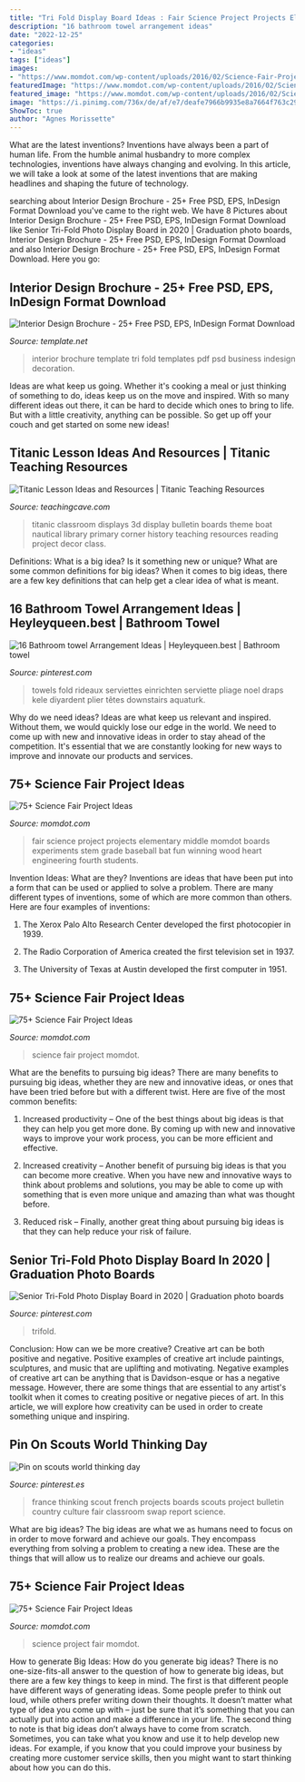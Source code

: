 ```yaml
---
title: "Tri Fold Display Board Ideas : Fair Science Project Projects Elementary Middle Momdot Boards Experiments Stem Grade Baseball Bat Fun Winning Wood Heart Engineering Fourth Students"
description: "16 bathroom towel arrangement ideas"
date: "2022-12-25"
categories:
- "ideas"
tags: ["ideas"]
images:
- "https://www.momdot.com/wp-content/uploads/2016/02/Science-Fair-Project-Ideas-55.jpg"
featuredImage: "https://www.momdot.com/wp-content/uploads/2016/02/Science-Fair-Project-Ideas-55.jpg"
featured_image: "https://www.momdot.com/wp-content/uploads/2016/02/Science-Fair-Project-Ideas-26.jpg"
image: "https://i.pinimg.com/736x/de/af/e7/deafe7966b9935e8a7664f763c2970dc.jpg"
ShowToc: true
author: "Agnes Morissette"
---
```



What are the latest inventions?
Inventions have always been a part of human life. From the humble animal husbandry to more complex technologies, inventions have always changing and evolving. In this article, we will take a look at some of the latest inventions that are making headlines and shaping the future of technology.

	

		
searching about Interior Design Brochure - 25+ Free PSD, EPS, InDesign Format Download you've came to the right web. We have 8 Pictures about Interior Design Brochure - 25+ Free PSD, EPS, InDesign Format Download like Senior Tri-Fold Photo Display Board in 2020 | Graduation photo boards, Interior Design Brochure - 25+ Free PSD, EPS, InDesign Format Download and also Interior Design Brochure - 25+ Free PSD, EPS, InDesign Format Download. Here you go:
		
    
## Interior Design Brochure - 25+ Free PSD, EPS, InDesign Format Download

<img loading=lazy src="https://images.template.net/wp-content/uploads/2014/10/26122711/Interior_Tri_folding_brochure.jpg" onerror="this.onerror=null;this.src='https://tse1.mm.bing.net/th?id=OIP.MV9ITfYjT8GZFrQZvg54YAHaKN&amp;pid=15.1';" alt="Interior Design Brochure - 25+ Free PSD, EPS, InDesign Format Download">

_Source: template.net_

>interior brochure template tri fold templates pdf psd business indesign decoration. 

	

Ideas are what keep us going. Whether it's cooking a meal or just thinking of something to do, ideas keep us on the move and inspired. With so many different ideas out there, it can be hard to decide which ones to bring to life. But with a little creativity, anything can be possible. So get up off your couch and get started on some new ideas!

    
## Titanic Lesson Ideas And Resources | Titanic Teaching Resources

<img loading=lazy src="https://www.teachingcave.com/wp-content/uploads/2014/07/Titanic1.jpg" onerror="this.onerror=null;this.src='https://tse4.mm.bing.net/th?id=OIP.rJPIfm5tT6w2YGj_WSWTXAAAAA&amp;pid=15.1';" alt="Titanic Lesson Ideas and Resources | Titanic Teaching Resources">

_Source: teachingcave.com_

>titanic classroom displays 3d display bulletin boards theme boat nautical library primary corner history teaching resources reading project decor class. 

	

Definitions: What is a big idea? Is it something new or unique? What are some common definitions for big ideas?
When it comes to big ideas, there are a few key definitions that can help get a clear idea of what is meant.

    
## 16 Bathroom Towel Arrangement Ideas | Heyleyqueen.best | Bathroom Towel

<img loading=lazy src="https://i.pinimg.com/736x/de/af/e7/deafe7966b9935e8a7664f763c2970dc.jpg" onerror="this.onerror=null;this.src='https://tse3.mm.bing.net/th?id=OIP.iPKtKxHox1NiIFuZLpNyzwHaNI&amp;pid=15.1';" alt="16 Bathroom towel Arrangement Ideas | Heyleyqueen.best | Bathroom towel">

_Source: pinterest.com_

>towels fold rideaux serviettes einrichten serviette pliage noel draps kele diyardent plier têtes downstairs aquaturk. 

	

Why do we need ideas?
Ideas are what keep us relevant and inspired. Without them, we would quickly lose our edge in the world. We need to come up with new and innovative ideas in order to stay ahead of the competition. It's essential that we are constantly looking for new ways to improve and innovate our products and services.

    
## 75+ Science Fair Project Ideas

<img loading=lazy src="https://www.momdot.com/wp-content/uploads/2016/02/Science-Fair-Project-Ideas-55.jpg" onerror="this.onerror=null;this.src='https://tse2.mm.bing.net/th?id=OIP.ZCUcpXe-botHwcadjbr1igHaJ4&amp;pid=15.1';" alt="75+ Science Fair Project Ideas">

_Source: momdot.com_

>fair science project projects elementary middle momdot boards experiments stem grade baseball bat fun winning wood heart engineering fourth students. 

	

Invention Ideas: What are they?
Inventions are ideas that have been put into a form that can be used or applied to solve a problem. There are many different types of inventions, some of which are more common than others. Here are four examples of inventions:
1. The Xerox Palo Alto Research Center developed the first photocopier in 1939.

2. The Radio Corporation of America created the first television set in 1937.

3. The University of Texas at Austin developed the first computer in 1951.


    
## 75+ Science Fair Project Ideas

<img loading=lazy src="https://www.momdot.com/wp-content/uploads/2016/02/Science-Fair-Project-Ideas-36.jpg" onerror="this.onerror=null;this.src='https://tse1.mm.bing.net/th?id=OIP.Ka2kt_OA30TwiBEE_JYetQHaJ4&amp;pid=15.1';" alt="75+ Science Fair Project Ideas">

_Source: momdot.com_

>science fair project momdot. 

	

What are the benefits to pursuing big ideas?
There are many benefits to pursuing big ideas, whether they are new and innovative ideas, or ones that have been tried before but with a different twist. Here are five of the most common benefits:
1. Increased productivity – One of the best things about big ideas is that they can help you get more done. By coming up with new and innovative ways to improve your work process, you can be more efficient and effective.

2. Increased creativity – Another benefit of pursuing big ideas is that you can become more creative. When you have new and innovative ways to think about problems and solutions, you may be able to come up with something that is even more unique and amazing than what was thought before.

3. Reduced risk – Finally, another great thing about pursuing big ideas is that they can help reduce your risk of failure.

    
## Senior Tri-Fold Photo Display Board In 2020 | Graduation Photo Boards

<img loading=lazy src="https://i.pinimg.com/736x/61/18/3a/61183a961d2f24e97668c9ee1f38c22e.jpg" onerror="this.onerror=null;this.src='https://tse3.mm.bing.net/th?id=OIP.NJtO6wQdBnko9Ld3ssbeQwHaGI&amp;pid=15.1';" alt="Senior Tri-Fold Photo Display Board in 2020 | Graduation photo boards">

_Source: pinterest.com_

>trifold. 

	

Conclusion: How can we be more creative?
Creative art can be both positive and negative. Positive examples of creative art include paintings, sculptures, and music that are uplifting and motivating. Negative examples of creative art can be anything that is Davidson-esque or has a negative message. However, there are some things that are essential to any artist's toolkit when it comes to creating positive or negative pieces of art. In this article, we will explore how creativity can be used in order to create something unique and inspiring.

    
## Pin On Scouts World Thinking Day

<img loading=lazy src="https://i.pinimg.com/736x/7d/97/be/7d97be16b8e47abe9c6d0e7c5a9a36b2--france-facts-france-school-project.jpg" onerror="this.onerror=null;this.src='https://tse2.mm.bing.net/th?id=OIP.SAVrD_R5V47OOnk-l710LgHaLE&amp;pid=15.1';" alt="Pin on scouts world thinking day">

_Source: pinterest.es_

>france thinking scout french projects boards scouts project bulletin country culture fair classroom swap report science. 

	

What are big ideas?
The big ideas are what we as humans need to focus on in order to move forward and achieve our goals. They encompass everything from solving a problem to creating a new idea. These are the things that will allow us to realize our dreams and achieve our goals.

    
## 75+ Science Fair Project Ideas

<img loading=lazy src="https://www.momdot.com/wp-content/uploads/2016/02/Science-Fair-Project-Ideas-26.jpg" onerror="this.onerror=null;this.src='https://tse4.mm.bing.net/th?id=OIP.ebbLm8pU7PeBCqUh5z7OLAHaJ4&amp;pid=15.1';" alt="75+ Science Fair Project Ideas">

_Source: momdot.com_

>science project fair momdot. 

	

How to generate Big Ideas: How do you generate big ideas?
There is no one-size-fits-all answer to the question of how to generate big ideas, but there are a few key things to keep in mind. The first is that different people have different ways of generating ideas. Some people prefer to think out loud, while others prefer writing down their thoughts. It doesn’t matter what type of idea you come up with – just be sure that it’s something that you can actually put into action and make a difference in your life. 
The second thing to note is that big ideas don’t always have to come from scratch. Sometimes, you can take what you know and use it to help develop new ideas. For example, if you know that you could improve your business by creating more customer service skills, then you might want to start thinking about how you can do this.

